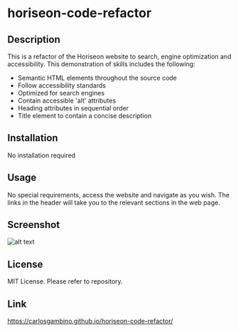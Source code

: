 # horiseon-code-refactor

## Description

This is a refactor of the Horiseon website to search, engine optimization and accessibility. This demonstration of skills includes the following:

- Semantic HTML elements throughout the source code
- Follow accessibility standards
- Optimized for search engines
- Contain accessible 'alt' attributes
- Heading attributes in sequential order
- Title element to contain a concise description

## Installation

No installation required

## Usage

No special requirements, access the website and navigate as you wish.
The links in the header will take you to the relevant sections in the web page.

## Screenshot

![alt text](./assets/images/Screenshot.jpg)

## License

MIT License. Please refer to repository.

## Link

https://carlosgambino.github.io/horiseon-code-refactor/
